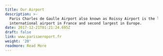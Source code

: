 ```yaml
---
title: Our Airport
description: >-
  Paris Charles de Gaulle Airport also known as Roissy Airport is the largest
  international airport in France and second largest in Europe. 
date: 2017-12-21T01:21:24.695Z
draft: false
link: www.parisaeroport.fr
weight: '20'
readmore: Read More
---
```



